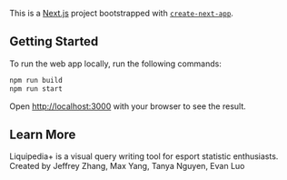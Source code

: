 This is a [Next.js](https://nextjs.org/) project bootstrapped with [`create-next-app`](https://github.com/vercel/next.js/tree/canary/packages/create-next-app).

## Getting Started

To run the web app locally, run the following commands:

```bash
npm run build
npm run start
```

Open [http://localhost:3000](http://localhost:3000) with your browser to see the result.


## Learn More

Liquipedia+ is a visual query writing tool for esport statistic enthusiasts. 
Created by Jeffrey Zhang, Max Yang, Tanya Nguyen, Evan Luo
